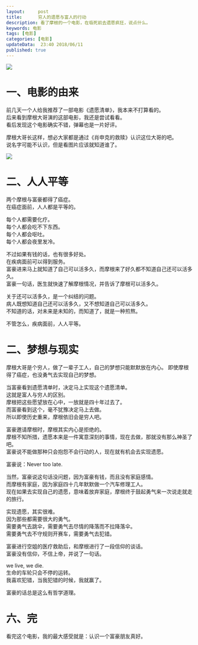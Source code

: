 ```yaml
---   
layout:     post  
title:      穷人的遗愿与富人的行动
description: 看了摩根的一个电影，在临死前去遗愿疯狂，说点什么。  
keywords: 电影  
tags: [电影]  
categories: [电影]  
updateData:  23:40 2018/06/11   
published: true   
---  
```



![](http://res.tiankonguse.com/images/2018/06/p708613284.webp)



# 一、电影的由来

前几天一个人给我推荐了一部电影《遗愿清单》，我本来不打算看的。  
后来看到摩根大哥演的这部电影，我还是尝试看看。  
看后发现这个电影确实不错，弹幕也是一片好评。  


摩根大哥长这样，想必大家都是通过《肖申克的救赎》认识这位大哥的吧。  
说名字可能不认识，但是看图片应该就知道谁了。  

![](http://res.tiankonguse.com/images/2018/06/20180611234649.png)


# 二、人人平等  

两个摩根与富豪都得了癌症。  
在癌症面前，人人都是平等的。  


每个人都需要化疗。    
每个人都会吃不下东西。  
每个人都会呕吐。  
每个人都会夜里发冷。  


不过如果有钱的话，也有很多好处。  
在疾病面前可以得到服务。  
富豪进来马上就知道了自己可以活多久，而摩根来了好久都不知道自己还可以活多久。  
富豪一句话，医生就快速了解摩根情况，并告诉了摩根可以活多久。  


关于还可以活多久，是一个纠结的问题。  
病人既想知道自己还可以活多久，又不想知道自己可以活多久。  
不知道的话，对未来是未知的，而知道了，就是一种煎熬。  


不管怎么，疾病面前，人人平等。  


# 二、梦想与现实

摩根大哥是个穷人，做了一辈子工人，自己的梦想只能默默放在内心。 
即使摩根得了癌症，也没勇气去实现自己的梦想。  
 

当富豪看到遗愿清单时，决定马上实现这个遗愿清单。  
这就是富人与穷人的区别。  
摩根把这些愿望放在心中，一放就是四十年过去了。  
而富豪看到这个，毫不犹豫决定马上去做。  
所以即使历史重来，摩根依旧会是穷人吧。  


富豪邀请摩根时，摩根其实内心是拒绝的。  
摩根不知所措，遗愿本来是一件寓意深刻的事情，现在去做，那就没有那么神圣了吧。  
富豪说不能做那种只会抱怨不会行动的人，现在就有机会去实现遗愿。  


富豪说：Never too late.    


当然，富豪说这句话没问题，因为富豪有钱，而且没有家庭感情。  
而摩根有家庭，因为家庭四十几年默默做一个汽车修理工人。  
现在如果去实现自己的遗愿，意味着放弃家庭，摩根终于鼓起勇气来一次说走就走的旅行。  


实现遗愿，其实很难。  
因为那些都需要很大的勇气。  
需要勇气去跳伞，需要勇气去尽情的降落而不拉降落伞。  
需要勇气去不守规则开赛车，需要勇气去犯错。  


富豪进行空姐的医疗救助后，和摩根进行了一段信仰的谈话。  
富豪没有信仰，不信上帝，并说了一句话。  


we live, we die.  
生命的车轮只会不停的运转。  
我喜欢犯错，当我犯错的时候，我就赢了。  


富豪的话总是这么有哲学道理。  



# 六、完

看完这个电影，我的最大感受就是：认识一个富豪朋友真好。  



